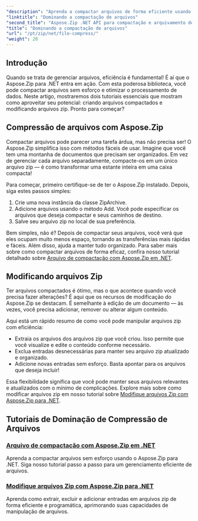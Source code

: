 ```yaml
---
"description": "Aprenda a compactar arquivos de forma eficiente usando o Aspose.Zip para .NET com nosso tutorial detalhado. Siga este guia completo para implementar a compactação de arquivos perfeitamente em seus aplicativos .NET."
"linktitle": "Dominando a compactação de arquivos"
"second_title": "Aspose.Zip .NET API para compactação e arquivamento de arquivos"
"title": "Dominando a compactação de arquivos"
"url": "/pt/zip/net/file-compress/"
"weight": 20
---
```


## Introdução

Quando se trata de gerenciar arquivos, eficiência é fundamental! É aí que o Aspose.Zip para .NET entra em ação. Com esta poderosa biblioteca, você pode compactar arquivos sem esforço e otimizar o processamento de dados. Neste artigo, mostraremos dois tutoriais essenciais que mostram como aproveitar seu potencial: criando arquivos compactados e modificando arquivos zip. Pronto para começar?

## Compressão de arquivos com Aspose.Zip

Compactar arquivos pode parecer uma tarefa árdua, mas não precisa ser! O Aspose.Zip simplifica isso com métodos fáceis de usar. Imagine que você tem uma montanha de documentos que precisam ser organizados. Em vez de gerenciar cada arquivo separadamente, compacte-os em um único arquivo zip — é como transformar uma estante inteira em uma caixa compacta! 

Para começar, primeiro certifique-se de ter o Aspose.Zip instalado. Depois, siga estes passos simples:

1. Crie uma nova instância da classe ZipArchive.
2. Adicione arquivos usando o método Add. Você pode especificar os arquivos que deseja compactar e seus caminhos de destino.
3. Salve seu arquivo zip no local de sua preferência.

Bem simples, não é? Depois de compactar seus arquivos, você verá que eles ocupam muito menos espaço, tornando as transferências mais rápidas e fáceis. Além disso, ajuda a manter tudo organizado. Para saber mais sobre como compactar arquivos de forma eficaz, confira nosso tutorial detalhado sobre [Arquivo de compactação com Aspose.Zip em .NET](./compression-file/).

## Modificando arquivos Zip

Ter arquivos compactados é ótimo, mas o que acontece quando você precisa fazer alterações? É aqui que os recursos de modificação do Aspose.Zip se destacam. É semelhante à edição de um documento — às vezes, você precisa adicionar, remover ou alterar algum conteúdo.

Aqui está um rápido resumo de como você pode manipular arquivos zip com eficiência:

- Extraia os arquivos dos arquivos zip que você criou. Isso permite que você visualize e edite o conteúdo conforme necessário.
- Exclua entradas desnecessárias para manter seu arquivo zip atualizado e organizado.
- Adicione novas entradas sem esforço. Basta apontar para os arquivos que deseja incluir!

Essa flexibilidade significa que você pode manter seus arquivos relevantes e atualizados com o mínimo de complicações. Explore mais sobre como modificar arquivos zip em nosso tutorial sobre [Modifique arquivos Zip com Aspose.Zip para .NET](./modify-zip-files/).

## Tutoriais de Dominação de Compressão de Arquivos
### [Arquivo de compactação com Aspose.Zip em .NET](./compression-file/)
Aprenda a compactar arquivos sem esforço usando o Aspose.Zip para .NET. Siga nosso tutorial passo a passo para um gerenciamento eficiente de arquivos.
### [Modifique arquivos Zip com Aspose.Zip para .NET](./modify-zip-files/)
Aprenda como extrair, excluir e adicionar entradas em arquivos zip de forma eficiente e programática, aprimorando suas capacidades de manipulação de arquivos.